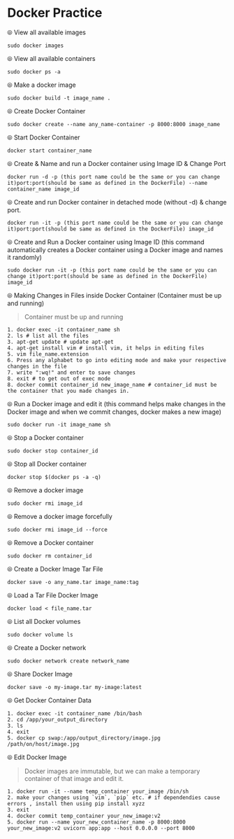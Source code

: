 # Docker Practice

⦾ View all available images
```
sudo docker images
```

⦾ View all available containers
```
sudo docker ps -a
```

⦾ Make a docker image 
```
sudo docker build -t image_name .
```

⦾ Create Docker Container
```
sudo docker create --name any_name-container -p 8000:8000 image_name
```

⦾ Start Docker Container
```
docker start container_name
```

⦾ Create & Name and run a Docker container using Image ID & Change Port
```
docker run -d -p (this port name could be the same or you can change it)port:port(should be same as defined in the DockerFile) --name container_name image_id
```

⦾ Create and run Docker container in detached mode (without -d) & change port.
```
docker run -it -p (this port name could be the same or you can change it)port:port(should be same as defined in the DockerFile) image_id
```

⦾ Create and Run a Docker container using Image ID (this command automatically creates a Docker container using a Docker image and names it randomly)
```
sudo docker run -it -p (this port name could be the same or you can change it)port:port(should be same as defined in the DockerFile) image_id
```

⦾ Making Changes in Files inside Docker Container (Container must be up and running)
> Container must be up and running
```
1. docker exec -it container_name sh
2. ls # list all the files
3. apt-get update # update apt-get
4. apt-get install vim # install vim, it helps in editing files
5. vim file_name.extension
6. Press any alphabet to go into editing mode and make your respective changes in the file
7. write ":wq!" and enter to save changes
8. exit # to get out of exec mode
8. docker commit container_id new_image_name # container_id must be the container that you made changes in.
```


⦾ Run a Docker image and edit it (this command helps make changes in the Docker image and when we commit changes, docker makes a new image)
```
sudo docker run -it image_name sh
```

⦾ Stop a Docker container
```
sudo docker stop container_id
```

⦾ Stop all Docker container
```
docker stop $(docker ps -a -q)
```

⦾ Remove a docker image 
```
sudo docker rmi image_id
```

⦾ Remove a docker image forcefully 
```
sudo docker rmi image_id --force
```

⦾ Remove a Docker container
```
sudo docker rm container_id
```

⦾ Create a Docker Image Tar File
```
docker save -o any_name.tar image_name:tag
```

⦾ Load a Tar File Docker Image
```
docker load < file_name.tar
```


⦾ List all Docker volumes
```
sudo docker volume ls
```

⦾ Create a Docker network
```
sudo docker network create network_name
```

⦾ Share Docker Image
```
docker save -o my-image.tar my-image:latest
```

⦾ Get Docker Container Data
```
1. docker exec -it container_name /bin/bash
2. cd /app/your_output_directory
3. ls
4. exit
5. docker cp swap:/app/output_directory/image.jpg /path/on/host/image.jpg
```

⦾ Edit Docker Image
> Docker images are immutable, but we can make a temporary container of that image and edit it.
```
1. docker run -it --name temp_container your_image /bin/sh
2. make your changes using `vim`, `pip` etc. # if dependendies cause errors , install then using pip install xyzz
3. exit
4. docker commit temp_container your_new_image:v2
5. docker run --name your_new_container_name -p 8000:8000 your_new_image:v2 uvicorn app:app --host 0.0.0.0 --port 8000
```
